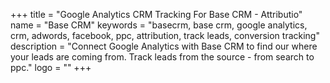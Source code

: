 +++
title = "Google Analytics CRM Tracking For Base CRM - Attributio"
name = "Base CRM"
keywords = "basecrm, base crm, google analytics, crm, adwords, facebook, ppc, attribution, track leads, conversion tracking"
description = "Connect Google Analytics with Base CRM to find our where your leads are coming from. Track leads from the source - from search to ppc."
logo = ""
+++
